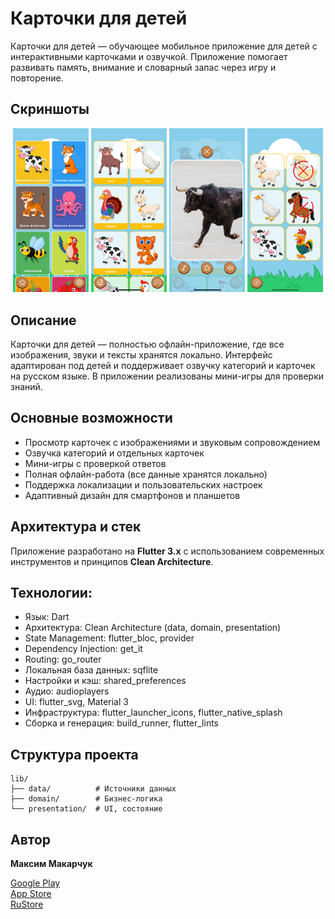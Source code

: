 # Карточки для детей

Карточки для детей — обучающее мобильное приложение для детей с интерактивными карточками и озвучкой. Приложение помогает развивать память, внимание и словарный запас через игру и повторение.

## Скриншоты

<p align="center">
  <img src="assets/screens/1.png" width="24%">
  <img src="assets/screens/2.png" width="24%">
  <img src="assets/screens/3.png" width="24%">
  <img src="assets/screens/4.png" width="24%">
</p>

## Описание

Карточки для детей — полностью офлайн-приложение, где все изображения, звуки и тексты хранятся локально. Интерфейс адаптирован под детей и поддерживает озвучку категорий и карточек на русском языке. В приложении реализованы мини-игры для проверки знаний.

## Основные возможности

- Просмотр карточек с изображениями и звуковым сопровождением  
- Озвучка категорий и отдельных карточек  
- Мини-игры с проверкой ответов  
- Полная офлайн-работа (все данные хранятся локально)  
- Поддержка локализации и пользовательских настроек  
- Адаптивный дизайн для смартфонов и планшетов  

## Архитектура и стек 

Приложение разработано на **Flutter 3.x** с использованием современных инструментов и принципов **Clean Architecture**.

## Технологии:

- Язык: Dart  
- Архитектура: Clean Architecture (data, domain, presentation)  
- State Management: flutter_bloc, provider  
- Dependency Injection: get_it  
- Routing: go_router  
- Локальная база данных: sqflite  
- Настройки и кэш: shared_preferences  
- Аудио: audioplayers  
- UI: flutter_svg, Material 3  
- Инфраструктура: flutter_launcher_icons, flutter_native_splash  
- Сборка и генерация: build_runner, flutter_lints 

## Структура проекта
```
lib/
├── data/          # Источники данных 
├── domain/        # Бизнес-логика 
└── presentation/  # UI, состояние 
```

## Автор
**Максим Макарчук**

[Google Play](https://play.google.com/store/apps/details?id=com.dom.busycards)  
[App Store](https://apps.apple.com/ru/app/%D0%BA%D0%B0%D1%80%D1%82%D0%BE%D1%87%D0%BA%D0%B8-%D0%B4%D0%BB%D1%8F-%D0%BC%D0%B0%D0%BB%D1%8B%D1%88%D0%B5%D0%B9/id6529673021)  
[RuStore](https://www.rustore.ru/catalog/app/com.dom.busycards)


